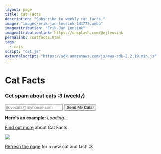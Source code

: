```yaml
---
layout: page
title: Cat Facts
description: "Subscribe to weekly cat facts."
image: "images/erik-jan-leusink-144775.webp"
imageattribution: "Erik-Jan Leusink"
imageattributionlink: https://unsplash.com/@ejleusink
permalink: /catfacts.html
tags:
  - cats
script: "cat.js"
externalscript: "https://sdk.amazonaws.com/js/aws-sdk-2.2.19.min.js"
---
```


<h1>Cat Facts</h1>
<h3>Get spam about cats :3 (weekly)</h3>
<form id="catForm">
  <input id="email" required="true" placeholder="ilovecats@myhouse.com">
  <button id="catButton" class="btn">Send Me Cats!</button>
</form>
<p id="note" class="hidden"></p>

<p><b>Here's an example:</b> <span id="catFact"><i>Loading...</i></span></p>

<p><a href="{{ site.url }}/2017/02/23/cat-facts.html">Find out more</a> about Cat Facts.</p>

<a href="http://thecatapi.com"><img src="http://thecatapi.com/api/images/get?format=src"></a>

<p><a href="">Refresh the page</a> for a new cat and fact! :3</p>
